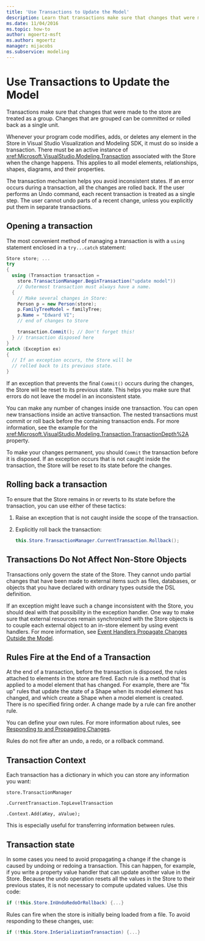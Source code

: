 ```yaml
---
title: 'Use Transactions to Update the Model'
description: Learn that transactions make sure that changes that were made to the store are treated as a group and how to use transactions to update the model.
ms.date: 11/04/2016
ms.topic: how-to
author: mgoertz-msft
ms.author: mgoertz
manager: mijacobs
ms.subservice: modeling
---
```

# Use Transactions to Update the Model

Transactions make sure that changes that were made to the store are treated as a group. Changes that are grouped can be committed or rolled back as a single unit.

 Whenever your program code modifies, adds, or deletes any element in the Store in Visual Studio Visualization and Modeling SDK, it must do so inside a transaction. There must be an active instance of <xref:Microsoft.VisualStudio.Modeling.Transaction> associated with the Store when the change happens. This applies to all model elements, relationships, shapes, diagrams, and their properties.

 The transaction mechanism helps you avoid inconsistent states. If an error occurs during a transaction, all the changes are rolled back. If the user performs an Undo command, each recent transaction is treated as a single step. The user cannot undo parts of a recent change, unless you explicitly put them in separate transactions.

## Opening a transaction
 The most convenient method of managing a transaction is with a `using` statement enclosed in a `try...catch` statement:

```csharp
Store store; ...
try
{
  using (Transaction transaction =
    store.TransactionManager.BeginTransaction("update model"))
    // Outermost transaction must always have a name.
  {
    // Make several changes in Store:
    Person p = new Person(store);
    p.FamilyTreeModel = familyTree;
    p.Name = "Edward VI";
    // end of changes to Store

    transaction.Commit(); // Don't forget this!
  } // transaction disposed here
}
catch (Exception ex)
{
  // If an exception occurs, the Store will be
  // rolled back to its previous state.
}
```

 If an exception that prevents the final `Commit()` occurs during the changes, the Store will be reset to its previous state. This helps you make sure that errors do not leave the model in an inconsistent state.

 You can make any number of changes inside one transaction. You can open new transactions inside an active transaction. The nested transactions must commit or roll back before the containing transaction ends. For more information, see the example for the <xref:Microsoft.VisualStudio.Modeling.Transaction.TransactionDepth%2A> property.

 To make your changes permanent, you should `Commit` the transaction before it is disposed. If an exception occurs that is not caught inside the transaction, the Store will be reset to its state before the changes.

## Rolling back a transaction
 To ensure that the Store remains in or reverts to its state before the transaction, you can use either of these tactics:

1. Raise an exception that is not caught inside the scope of the transaction.

2. Explicitly roll back the transaction:

    ```csharp
    this.Store.TransactionManager.CurrentTransaction.Rollback();
    ```

## Transactions Do Not Affect Non-Store Objects
 Transactions only govern the state of the Store. They cannot undo partial changes that have been made to external items such as files, databases, or objects that you have declared with ordinary types outside the DSL definition.

 If an exception might leave such a change inconsistent with the Store, you should deal with that possibility in the exception handler. One way to make sure that external resources remain synchronized with the Store objects is to couple each external object to an in-store element by using event handlers. For more information, see [Event Handlers Propagate Changes Outside the Model](../modeling/event-handlers-propagate-changes-outside-the-model.md).

## Rules Fire at the End of a Transaction
 At the end of a transaction, before the transaction is disposed, the rules attached to elements in the store are fired. Each rule is a method that is applied to a model element that has changed. For example, there are "fix up" rules that update the state of a Shape when its model element has changed, and which create a Shape when a model element is created. There is no specified firing order. A change made by a rule can fire another rule.

 You can define your own rules. For more information about rules, see [Responding to and Propagating Changes](../modeling/responding-to-and-propagating-changes.md).

 Rules do not fire after an undo, a redo, or a rollback command.

## Transaction Context
 Each transaction has a dictionary in which you can store any information you want:

 `store.TransactionManager`

 `.CurrentTransaction.TopLevelTransaction`

 `.Context.Add(aKey, aValue);`

 This is especially useful for transferring information between rules.

## Transaction state
 In some cases you need to avoid propagating a change if the change is caused by undoing or redoing a transaction. This can happen, for example, if you write a property value handler that can update another value in the Store. Because the undo operation resets all the values in the Store to their previous states, it is not necessary to compute updated values. Use this code:

```csharp
if (!this.Store.InUndoRedoOrRollback) {...}
```

 Rules can fire when the store is initially being loaded from a file. To avoid responding to these changes, use:

```csharp
if (!this.Store.InSerializationTransaction) {...}
```
